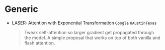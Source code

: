 # Generic

* LASER: Attention with Exponential Transformation `Google` `UAustinTexas`
	> Tweak self-attention so larger gradient get propagated through the model. A simple proposal that works on top of both vanilla and flash attention.